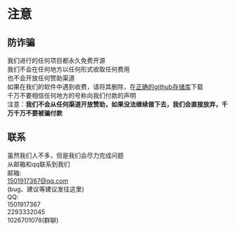# 注意
## 防诈骗
我们进行的任何项目都永久免费开源<br>
我们不会在任何地方以任何形式收取任何费用<br>
也不会开放任何赞助渠道<br>
如果在我们的软件中遇到收费，请将其删除，在[正确的github存储库](https://github.com/zhuaidadaya/MCH/releases)下载<br>
千万不要相信任何地方的号称向我们付款的声明<br>
注意：<b>我们不会从任何渠道开放赞助，如果没法继续做下去，我们会直接放弃，千万千万不要被骗付款</b>
## 联系
虽然我们人不多，但是我们会尽力完成问题<br>
从邮箱和qq联系到我们<br>
邮箱:<br>
[1501917367@qq.com](mailto:1501917367@qq.com)<br>
(bug、建议等建议发往这里)<br>
QQ:<br>
1501917367<br>
2293332045<br>
1026701078(群聊)<br>
## 
